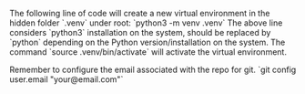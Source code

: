 <p>
The following line of code will create a new virtual environment in the hidden folder `.venv` under root:
`python3 -m venv .venv`
The above line considers `python3` installation on the system, should be replaced by `python` depending  on the Python version/installation on the system.
The command `source .venv/bin/activate` will activate the virtual environment.
</p>

<p>
Remember to configure the email associated with the repo for git. `git config user.email "your@email.com"`
</p>